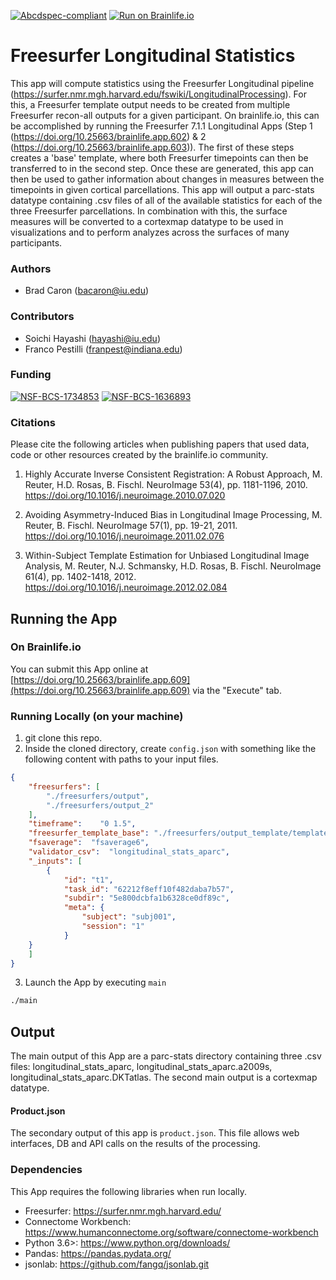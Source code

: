 [![Abcdspec-compliant](https://img.shields.io/badge/ABCD_Spec-v1.1-green.svg)](https://github.com/soichih/abcd-spec)
[![Run on Brainlife.io](https://img.shields.io/badge/Brainlife-bl.app.609-blue.svg)](https://doi.org/10.25663/brainlife.app.609)

# Freesurfer Longitudinal Statistics
This app will compute statistics using the Freesurfer Longitudinal pipeline (https://surfer.nmr.mgh.harvard.edu/fswiki/LongitudinalProcessing). For this, a Freesurfer template output needs to be created from multiple Freesurfer recon-all outputs for a given participant. On brainlife.io, this can be accomplished by running the Freesurfer 7.1.1 Longitudinal Apps (Step 1 (https://doi.org/10.25663/brainlife.app.602) & 2 (https://doi.org/10.25663/brainlife.app.603)). The first of these steps creates a 'base' template, where both Freesurfer timepoints can then be transferred to in the second step. Once these are generated, this app can then be used to gather information about changes in measures between the timepoints in given cortical parcellations. This app will output a parc-stats datatype containing .csv files of all of the available statistics for each of the three Freesurfer parcellations. In combination with this, the surface measures will be converted to a cortexmap datatype to be used in visualizations and to perform analyzes across the surfaces of many participants.

### Authors
- Brad Caron (bacaron@iu.edu)

### Contributors
- Soichi Hayashi (hayashi@iu.edu)
- Franco Pestilli (franpest@indiana.edu)

### Funding
[![NSF-BCS-1734853](https://img.shields.io/badge/NSF_BCS-1734853-blue.svg)](https://nsf.gov/awardsearch/showAward?AWD_ID=1734853)
[![NSF-BCS-1636893](https://img.shields.io/badge/NSF_BCS-1636893-blue.svg)](https://nsf.gov/awardsearch/showAward?AWD_ID=1636893)

### Citations

Please cite the following articles when publishing papers that used data, code or other resources created by the brainlife.io community.

1. Highly Accurate Inverse Consistent Registration: A Robust Approach, M. Reuter, H.D. Rosas, B. Fischl. NeuroImage 53(4), pp. 1181-1196, 2010. https://doi.org/10.1016/j.neuroimage.2010.07.020

2. Avoiding Asymmetry-Induced Bias in Longitudinal Image Processing, M. Reuter, B. Fischl. NeuroImage 57(1), pp. 19-21, 2011. https://doi.org/10.1016/j.neuroimage.2011.02.076

3. Within-Subject Template Estimation for Unbiased Longitudinal Image Analysis, M. Reuter, N.J. Schmansky, H.D. Rosas, B. Fischl. NeuroImage 61(4), pp. 1402-1418, 2012. https://doi.org/10.1016/j.neuroimage.2012.02.084

## Running the App

### On Brainlife.io

You can submit this App online at [https://doi.org/10.25663/brainlife.app.609](https://doi.org/10.25663/brainlife.app.609) via the "Execute" tab.

### Running Locally (on your machine)

1. git clone this repo.
2. Inside the cloned directory, create `config.json` with something like the following content with paths to your input files.

```json
{
    "freesurfers": [
        "./freesurfers/output",
        "./freesurfers/output_2"
    ],
    "timeframe":	"0 1.5",
    "freesurfer_template_base":	"./freesurfers/output_template/template",
    "fsaverage":  "fsaverage6",
    "validator_csv":  "longitudinal_stats_aparc",
    "_inputs": [
        {
            "id": "t1",
            "task_id": "62212f8eff10f482daba7b57",
            "subdir": "5e800dcbfa1b6328ce0df89c",
            "meta": {
                "subject": "subj001",
                "session": "1"
            }
	}
    ]
}
```

<!-- ### Sample Datasets

You can download sample datasets from Brainlife using [Brainlife CLI](https://github.com/brain-life/cli).

```
npm install -g brainlife
bl login
mkdir input
bl dataset download 5b96bcd9059cf900271924f7 && mv 5b96bcd9059cf900271924f7 input/dwi

``` -->


3. Launch the App by executing `main`

```bash
./main
```

## Output

The main output of this App are a parc-stats directory containing three .csv files: longitudinal_stats_aparc, longitudinal_stats_aparc.a2009s, longitudinal_stats_aparc.DKTatlas. The second main output is a cortexmap datatype.


#### Product.json
The secondary output of this app is `product.json`. This file allows web interfaces, DB and API calls on the results of the processing.

### Dependencies

This App requires the following libraries when run locally.

  - Freesurfer: https://surfer.nmr.mgh.harvard.edu/
  - Connectome Workbench: https://www.humanconnectome.org/software/connectome-workbench
  - Python 3.6>: https://www.python.org/downloads/
  - Pandas: https://pandas.pydata.org/
  - jsonlab: https://github.com/fangq/jsonlab.git
